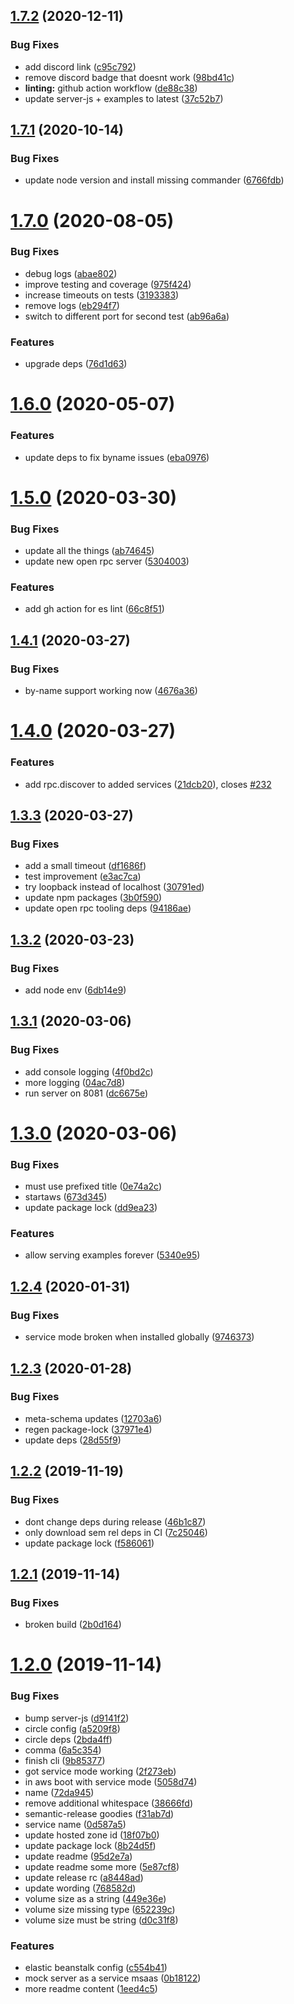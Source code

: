 ## [1.7.2](https://github.com/open-rpc/mock-server/compare/1.7.1...1.7.2) (2020-12-11)


### Bug Fixes

* add discord link ([c95c792](https://github.com/open-rpc/mock-server/commit/c95c7921298d1e36f373d95d21b35df8dfc8ba17))
* remove discord badge that doesnt work ([98bd41c](https://github.com/open-rpc/mock-server/commit/98bd41ced34ce8898cb5db3f80dae3365ee30571))
* **linting:** github action workflow ([de88c38](https://github.com/open-rpc/mock-server/commit/de88c38aeb1f5a3bab1e946e2c303e9d39bfcf39))
* update server-js + examples to latest ([37c52b7](https://github.com/open-rpc/mock-server/commit/37c52b7d5a2ce070703520d752570d49799a2c33))

## [1.7.1](https://github.com/open-rpc/mock-server/compare/1.7.0...1.7.1) (2020-10-14)


### Bug Fixes

* update node version and install missing commander ([6766fdb](https://github.com/open-rpc/mock-server/commit/6766fdbcf1e9473223971ef0511b9eb821b77985))

# [1.7.0](https://github.com/open-rpc/mock-server/compare/1.6.0...1.7.0) (2020-08-05)


### Bug Fixes

* debug logs ([abae802](https://github.com/open-rpc/mock-server/commit/abae802ee43b61acb0a49df2e75839dd28f3b6a2))
* improve testing and coverage ([975f424](https://github.com/open-rpc/mock-server/commit/975f42429ad306b9c56ec8275fd44d1fd66cab2a))
* increase timeouts on tests ([3193383](https://github.com/open-rpc/mock-server/commit/31933838816599b28fd4128dc051f21ea1c1cef0))
* remove logs ([eb294f7](https://github.com/open-rpc/mock-server/commit/eb294f7eeb50f404a1eb0331fc4cfbe657de93bc))
* switch to different port for second test ([ab96a6a](https://github.com/open-rpc/mock-server/commit/ab96a6a9cc4b984301370773b7396653adbe99ed))


### Features

* upgrade deps ([76d1d63](https://github.com/open-rpc/mock-server/commit/76d1d63bf5f4cb3d1d10e85766eb2b7d88a9af34))

# [1.6.0](https://github.com/open-rpc/mock-server/compare/1.5.0...1.6.0) (2020-05-07)


### Features

* update deps to fix byname issues ([eba0976](https://github.com/open-rpc/mock-server/commit/eba0976da5d3cae57d7441fbb7ca8b510f2c1988))

# [1.5.0](https://github.com/open-rpc/mock-server/compare/1.4.1...1.5.0) (2020-03-30)


### Bug Fixes

* update all the things ([ab74645](https://github.com/open-rpc/mock-server/commit/ab74645b00847b0c4a6b93e32cb1bb3c66f43736))
* update new open rpc server ([5304003](https://github.com/open-rpc/mock-server/commit/5304003ba01fa216578b3d03d5d27c15c2d3da5f))


### Features

* add gh action for es lint ([66c8f51](https://github.com/open-rpc/mock-server/commit/66c8f5134f78a38af0745fa821148d10112d325a))

## [1.4.1](https://github.com/open-rpc/mock-server/compare/1.4.0...1.4.1) (2020-03-27)


### Bug Fixes

* by-name support working now ([4676a36](https://github.com/open-rpc/mock-server/commit/4676a360337db1968ca93f22f7c4b5750915b958))

# [1.4.0](https://github.com/open-rpc/mock-server/compare/1.3.3...1.4.0) (2020-03-27)


### Features

* add rpc.discover to added services ([21dcb20](https://github.com/open-rpc/mock-server/commit/21dcb209c37c6fceaeb9f414ef6993f3b76da507)), closes [#232](https://github.com/open-rpc/mock-server/issues/232)

## [1.3.3](https://github.com/open-rpc/mock-server/compare/1.3.2...1.3.3) (2020-03-27)


### Bug Fixes

* add a small timeout ([df1686f](https://github.com/open-rpc/mock-server/commit/df1686f06c9a1428ea64372d0fd85318e0e57021))
* test improvement ([e3ac7ca](https://github.com/open-rpc/mock-server/commit/e3ac7cafc566a6f52aeae346bd6c72b007535433))
* try loopback instead of localhost ([30791ed](https://github.com/open-rpc/mock-server/commit/30791edce7cc2e5aa98b3fc1a8215b0f2aefd7a4))
* update npm packages ([3b0f590](https://github.com/open-rpc/mock-server/commit/3b0f590b60a11273879d41c8b004df1fa59b55bd))
* update open rpc tooling deps ([94186ae](https://github.com/open-rpc/mock-server/commit/94186ae3501421fe0d0dc904320cef51092d96c6))

## [1.3.2](https://github.com/open-rpc/mock-server/compare/1.3.1...1.3.2) (2020-03-23)


### Bug Fixes

* add node env ([6db14e9](https://github.com/open-rpc/mock-server/commit/6db14e9ca0f5dde9a75979a5b776c194774c31b8))

## [1.3.1](https://github.com/open-rpc/mock-server/compare/1.3.0...1.3.1) (2020-03-06)


### Bug Fixes

* add console logging ([4f0bd2c](https://github.com/open-rpc/mock-server/commit/4f0bd2c2eb4d520ae3999ddf12ff11596346ce75))
* more logging ([04ac7d8](https://github.com/open-rpc/mock-server/commit/04ac7d8c4f8f74e9e5d9537a0474f3f48b0bbcdf))
* run server on 8081 ([dc6675e](https://github.com/open-rpc/mock-server/commit/dc6675e95c16bdd4e366ec7b05e4d3868ebd61e8))

# [1.3.0](https://github.com/open-rpc/mock-server/compare/1.2.4...1.3.0) (2020-03-06)


### Bug Fixes

* must use prefixed title ([0e74a2c](https://github.com/open-rpc/mock-server/commit/0e74a2ce97910a3a6f453537458a318a65b380b1))
* startaws ([673d345](https://github.com/open-rpc/mock-server/commit/673d345b284ac46bf1a9ac29ab022df2bcab2401))
* update package lock ([dd9ea23](https://github.com/open-rpc/mock-server/commit/dd9ea23caf261aa163e4f3fc6b54d2972406ed0e))


### Features

* allow serving examples forever ([5340e95](https://github.com/open-rpc/mock-server/commit/5340e9504771ff4198b1d091b4e62d4e71e45ba7))

## [1.2.4](https://github.com/open-rpc/mock-server/compare/1.2.3...1.2.4) (2020-01-31)


### Bug Fixes

* service mode broken when installed globally ([9746373](https://github.com/open-rpc/mock-server/commit/97463730662b3e403c8c2d8f26a4d9ff67be7d80))

## [1.2.3](https://github.com/open-rpc/mock-server/compare/1.2.2...1.2.3) (2020-01-28)


### Bug Fixes

* meta-schema updates ([12703a6](https://github.com/open-rpc/mock-server/commit/12703a6a722e982121c180c954f72350df7db15f))
* regen package-lock ([37971e4](https://github.com/open-rpc/mock-server/commit/37971e46639ba8154d9642851400fd0adf0c17aa))
* update deps ([28d55f9](https://github.com/open-rpc/mock-server/commit/28d55f9535741c14bd41e2df25718ae2c219a895))

## [1.2.2](https://github.com/open-rpc/mock-server/compare/1.2.1...1.2.2) (2019-11-19)


### Bug Fixes

* dont change deps during release ([46b1c87](https://github.com/open-rpc/mock-server/commit/46b1c87f74f16fc3b6a5ed69aad8a6309c463d0a))
* only download sem rel deps in CI ([7c25046](https://github.com/open-rpc/mock-server/commit/7c250466cb5dd617031ed7ddbb2cf8ebaa63a243))
* update package lock ([f586061](https://github.com/open-rpc/mock-server/commit/f5860612ad2bbe94a9646c8b7648051f8e8de02c))

## [1.2.1](https://github.com/open-rpc/mock-server/compare/1.2.0...1.2.1) (2019-11-14)


### Bug Fixes

* broken build ([2b0d164](https://github.com/open-rpc/mock-server/commit/2b0d1646bf1dbb2e94c086cda1bdd2944b64c844))

# [1.2.0](https://github.com/open-rpc/mock-server/compare/1.1.1...1.2.0) (2019-11-14)


### Bug Fixes

* bump server-js ([d9141f2](https://github.com/open-rpc/mock-server/commit/d9141f2d4ef781fe1c3e0f3a7691b15d97787c41))
* circle config ([a5209f8](https://github.com/open-rpc/mock-server/commit/a5209f89feffa28fa1c1fa977c27af2ba736a66a))
* circle deps ([2bda4ff](https://github.com/open-rpc/mock-server/commit/2bda4ffa57a6c02ee5041e91a9847c58199c5a6c))
* comma ([6a5c354](https://github.com/open-rpc/mock-server/commit/6a5c354aa4562b2e0e1187cb560383b01afd1ccc))
* finish cli ([9b85377](https://github.com/open-rpc/mock-server/commit/9b85377a265cb59fd4f89e77a57de5edef8776b6))
* got service mode working ([2f273eb](https://github.com/open-rpc/mock-server/commit/2f273ebc2797a092fff85c60c0774e72e2ee0689))
* in aws boot with service mode ([5058d74](https://github.com/open-rpc/mock-server/commit/5058d74c40388530b5658b6733dd11afdfea31c8))
* name ([72da945](https://github.com/open-rpc/mock-server/commit/72da945662902c12a41648b5399b99cb4eb2f89b))
* remove additional whitespace ([38666fd](https://github.com/open-rpc/mock-server/commit/38666fd24c9c0ffa30789c6e507b91215ba9cbcc))
* semantic-release goodies ([f31ab7d](https://github.com/open-rpc/mock-server/commit/f31ab7d13c0671b8283c75592c52498c9df4b893))
* service name ([0d587a5](https://github.com/open-rpc/mock-server/commit/0d587a59f837e5bb53c765e8e288522e004d3d35))
* update hosted zone id ([18f07b0](https://github.com/open-rpc/mock-server/commit/18f07b0f451ff29c13c750f050d28d4bf55c82d2))
* update package lock ([8b24d5f](https://github.com/open-rpc/mock-server/commit/8b24d5f9735c8c7986fc532a0e348bc396e7102c))
* update readme ([95d2e7a](https://github.com/open-rpc/mock-server/commit/95d2e7a6ef1700cf46fbe44be6c53b3b22c2507f))
* update readme some more ([5e87cf8](https://github.com/open-rpc/mock-server/commit/5e87cf81cc6f0b705be339fc9907f61938d4a087))
* update release rc ([a8448ad](https://github.com/open-rpc/mock-server/commit/a8448ad4131cb3341a4d3a711fdc45a0e6cc4c15))
* update wording ([768582d](https://github.com/open-rpc/mock-server/commit/768582d98e6c2dd98ee49d1649b58bc9c43d372b))
* volume size as a string ([449e36e](https://github.com/open-rpc/mock-server/commit/449e36e569d015b28be892ff60aeeb7102dc679c))
* volume size missing type ([652239c](https://github.com/open-rpc/mock-server/commit/652239cfef3540428e929c04e56b916bd0391279))
* volume size must be string ([d0c31f8](https://github.com/open-rpc/mock-server/commit/d0c31f864a936ae0da162e3c16cd767d922ae5ab))


### Features

* elastic beanstalk config ([c554b41](https://github.com/open-rpc/mock-server/commit/c554b413e0308efa74206aa8637ce3f22fa26c69))
* mock server as a service msaas ([0b18122](https://github.com/open-rpc/mock-server/commit/0b18122bf880d2e7aa890f2f91d315734621c367))
* more readme content ([1eed4c5](https://github.com/open-rpc/mock-server/commit/1eed4c5fe0c064f71024052a33f56c846fb903be))
